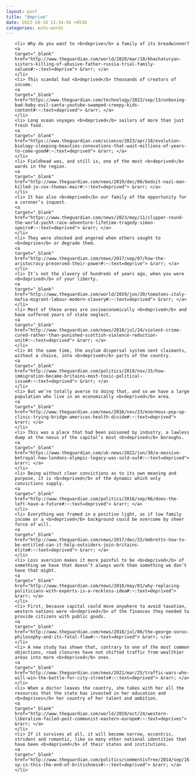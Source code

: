 ```yaml
---
layout: post
title: "deprive"
date: 2023-10-10 12:34:56 +0530
categories: auto-words
---
```

<ol>

    <li> Why do you want to <b>deprive</b> a family of its breadwinner?
    <a 
    target="_blank" 
    href="http://www.theguardian.com/world/2020/mar/10/khachaturyan-sisters-killing-of-abusive-father-russia-trial-family-values#:~:text=deprive"> &rarr; </a>
    </li>
    <li> This scandal had <b>deprived</b> thousands of creators of income.
    <a 
    target="_blank" 
    href="https://www.theguardian.com/technology/2022/sep/13/unboxing-bad-baby-evil-santa-youtube-swamped-creepy-kids-content#:~:text=deprived"> &rarr; </a>
    </li>
    <li> Long ocean voyages <b>deprived</b> sailors of more than just fresh food.
    <a 
    target="_blank" 
    href="https://www.theguardian.com/science/2023/apr/18/evolution-biology-sleeping-beauties-innovations-that-wait-millions-of-years-to-come-good#:~:text=deprived"> &rarr; </a>
    </li>
    <li> Fieldhead was, and still is, one of the most <b>deprived</b> wards in the region.
    <a 
    target="_blank" 
    href="http://www.theguardian.com/news/2019/dec/06/bedsit-nazi-man-killed-jo-cox-thomas-mair#:~:text=deprived"> &rarr; </a>
    </li>
    <li> It has also <b>deprived</b> our family of the opportunity for a coroner’s inquest.
    <a 
    target="_blank" 
    href="https://www.theguardian.com/news/2023/may/11/clipper-round-the-world-yacht-race-adventure-lifetime-tragedy-simon-speirs#:~:text=deprived"> &rarr; </a>
    </li>
    <li> They were shocked and angered when others sought to <b>deprive</b> or degrade them.
    <a 
    target="_blank" 
    href="http://www.theguardian.com/news/2017/sep/07/how-the-aristocracy-preserved-their-power#:~:text=deprive"> &rarr; </a>
    </li>
    <li> It’s not the slavery of hundreds of years ago, when you were <b>deprived</b> of your liberty.
    <a 
    target="_blank" 
    href="http://www.theguardian.com/world/2019/jun/20/tomatoes-italy-mafia-migrant-labour-modern-slavery#:~:text=deprived"> &rarr; </a>
    </li>
    <li> Most of these areas are socioeconomically <b>deprived</b> and have suffered years of state neglect.
    <a 
    target="_blank" 
    href="http://www.theguardian.com/news/2018/jul/24/violent-crime-cured-rather-than-punished-scottish-violence-reduction-unit#:~:text=deprived"> &rarr; </a>
    </li>
    <li> At the same time, the asylum dispersal system sent claimants, without a choice, into <b>deprived</b> parts of the country.
    <a 
    target="_blank" 
    href="http://www.theguardian.com/politics/2019/nov/15/how-immigration-became-britains-most-toxic-political-issue#:~:text=deprived"> &rarr; </a>
    </li>
    <li> But we’re totally averse to doing that, and so we have a large population who live in an economically <b>deprived</b> area.
    <a 
    target="_blank" 
    href="http://www.theguardian.com/news/2016/nov/23/enormous-pop-up-clinic-trying-bridge-americas-health-divide#:~:text=deprived"> &rarr; </a>
    </li>
    <li> This was a place that had been poisoned by industry, a lawless dump at the nexus of the capital’s most <b>deprived</b> boroughs.
    <a 
    target="_blank" 
    href="https://www.theguardian.com/uk-news/2022/jun/30/a-massive-betrayal-how-londons-olympic-legacy-was-sold-out#:~:text=deprived"> &rarr; </a>
    </li>
    <li> Being without clear convictions as to its own meaning and purpose, it is <b>deprived</b> of the dynamic which only convictions supply.
    <a 
    target="_blank" 
    href="http://www.theguardian.com/politics/2016/sep/06/does-the-left-have-a-future#:~:text=deprived"> &rarr; </a>
    </li>
    <li> Everything was framed in a positive light, as if low family income or a <b>deprived</b> background could be overcome by sheer force of will.
    <a 
    target="_blank" 
    href="http://www.theguardian.com/news/2017/dec/22/debretts-how-to-be-entitled-can-it-help-outsiders-join-britains-elite#:~:text=deprived"> &rarr; </a>
    </li>
    <li> Loss aversion makes it more painful to be <b>deprived</b> of something we have that doesn’t always work than something we don’t have that might.
    <a 
    target="_blank" 
    href="http://www.theguardian.com/news/2018/may/01/why-replacing-politicians-with-experts-is-a-reckless-idea#:~:text=deprived"> &rarr; </a>
    </li>
    <li> First, because capital could move anywhere to avoid taxation, western nations were <b>deprived</b> of the finances they needed to provide citizens with public goods.
    <a 
    target="_blank" 
    href="http://www.theguardian.com/news/2018/jul/06/the-george-soros-philosophy-and-its-fatal-flaw#:~:text=deprived"> &rarr; </a>
    </li>
    <li> A new study has shown that, contrary to one of the most common objections, road closures have not shifted traffic from wealthier areas into more <b>deprived</b> ones.
    <a 
    target="_blank" 
    href="http://www.theguardian.com/news/2021/mar/25/traffic-wars-who-will-win-the-battle-for-city-streets#:~:text=deprived"> &rarr; </a>
    </li>
    <li> When a doctor leaves the country, she takes with her all the resources that the state has invested in her education and <b>deprives</b> her country of her talent and ambition.
    <a 
    target="_blank" 
    href="http://www.theguardian.com/world/2019/oct/24/western-liberalism-failed-post-communist-eastern-europe#:~:text=deprives"> &rarr; </a>
    </li>
    <li> If it survives at all, it will become narrow, eccentric, strident and romantic, like so many other national identities that have been <b>deprived</b> of their states and institutions.
    <a 
    target="_blank" 
    href="http://www.theguardian.com/politics/commentisfree/2014/sep/16/-sp-is-this-the-end-of-britishness#:~:text=deprived"> &rarr; </a>
    </li>